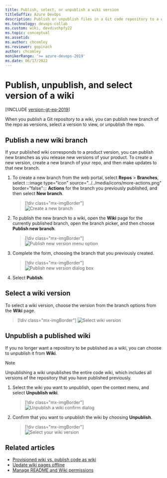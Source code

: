 ```yaml
---
title: Publish, select, or unpublish a wiki version
titleSuffix: Azure DevOps  
description: Publish or unpublish files in a Git code repository to a wiki in Azure DevOps 
ms.technology: devops-collab
ms.custom: wiki, devdivchpfy22
ms.topic: conceptual
ms.assetid:
ms.author: chcomley
ms.reviewer: gopinach
author: chcomley
monikerRange: '>= azure-devops-2019'
ms.date: 06/17/2022  
---
```


# Publish, unpublish, and select version of a wiki

[!INCLUDE [version-gt-eq-2019](../../includes/version-gt-eq-2019.md)]

When you publish a Git repository to a wiki, you can publish new branch of the repo as versions, select a version to view, or unpublish the repo.

## Publish a new wiki branch

If your published wiki corresponds to a product version, you can publish new branches as you release new versions of your product. To create a new version, create a new branch of your repo, and then make updates to that new branch.

1. To create a new branch from the web portal, select **Repos** > **Branches**, select :::image type="icon" source="../../media/icons/more-actions.png" border="false"::: **Actions** for the branch you previously published, and then select **New branch**.

	> [!div class="mx-imgBorder"]  
	> ![Create a new branch](media/wiki/add-new-branch.png)

1. To publish the new branch to a wiki, open the **Wiki** page for the currently published branch, open the branch picker, and then choose **Publish new branch**.

	> [!div class="mx-imgBorder"]  
	> ![Publish new version menu option](media/wiki/publish-new-version-option.png)

1. Complete the form, choosing the branch that you previously created.  

	> [!div class="mx-imgBorder"]  
	> ![Publish new version dialog box](media/wiki/publish-new-version-of-wiki.png)

1. Select **Publish**.


## Select a wiki version

To select a wiki version, choose the version from the branch options from the **Wiki** page.

> [!div class="mx-imgBorder"]
> ![Select wiki version](media/wiki/publish-wiki-select-version.png)

## Unpublish a published wiki

If you no longer want a repository to be published as a wiki, you can choose to unpublish it from **Wiki**. 

> [!NOTE]
> Unpublishing a wiki unpublishes the entire code wiki, which includes all versions of the repository that you have published previously.

1. Select the wiki you want to unpublish, open the context menu, and select **Unpublish wiki**.

	> [!div class="mx-imgBorder"]  
	> ![Unpublish a wiki confirm dialog](media/wiki/unpublish-wiki-code-option.png)

2. Confirm that you want to unpublish the wiki by choosing **Unpublish**.  

	> [!div class="mx-imgBorder"]  
	> ![Select your wiki version](media/wiki/unpublish-wiki.png)

## Related articles

- [Provisioned wiki vs. publish code as wiki](provisioned-vs-published-wiki.md)
- [Update wiki pages offline](wiki-update-offline.md)
- [Manage README and Wiki permissions](manage-readme-wiki-permissions.md)
